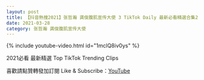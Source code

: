 ```yaml
---
layout: post
title: 【抖音熱搜2021】张哲瀚 龚俊腹肌宣传大使 3 TikTok Daily 最新必看精選合集2021 03 28
date: 2021-03-28
category: 张哲瀚 龚俊腹肌宣传大使
---
```


{% include youtube-video.html id="1mclQ8iv0ys" %}

2021必看 最新精選 Top TikTok Trending Clips

喜歡請點贊轉發加訂閱 Like & Subscribe：[YouTube](https://www.youtube.com/channel/UCAoR7VcanIPd04uEq_GIylA/videos)

